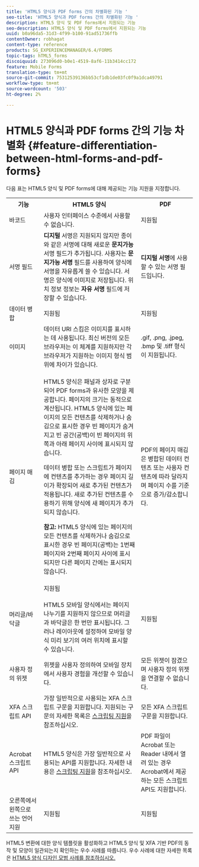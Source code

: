 ```yaml
---
title: 'HTML5 양식과 PDF forms 간의 차별화된 기능 '
seo-title: 'HTML5 양식과 PDF forms 간의 차별화된 기능 '
description: HTML5 양식 및 PDF forms에서 지원되는 기능
seo-description: HTML5 양식 및 PDF forms에서 지원되는 기능
uuid: b0a96da5-31d3-4f99-b100-91ad51736ffb
contentOwner: robhagat
content-type: reference
products: SG_EXPERIENCEMANAGER/6.4/FORMS
topic-tags: hTML5_forms
discoiquuid: 273096d0-b0e1-4519-8af6-11b3414cc172
feature: Mobile Forms
translation-type: tm+mt
source-git-commit: 75312539136bb53cf1db1de03fc0f9a1dca49791
workflow-type: tm+mt
source-wordcount: '503'
ht-degree: 2%

---
```



# HTML5 양식과 PDF forms 간의 기능 차별화 {#feature-differentiation-between-html-forms-and-pdf-forms}

다음 표는 HTML5 양식 및 PDF forms에 대해 제공되는 기능 지원을 지정합니다.

<table> 
 <tbody>
  <tr>
   <th>기능</th> 
   <th>HTML5 양식</th> 
   <th>PDF</th> 
  </tr>
  <tr>
   <td>바코드<br /> </td> 
   <td>사용자 인터페이스 수준에서 사용할 수 없습니다. </td> 
   <td>지원됨</td> 
  </tr>
  <tr>
   <td>서명 필드<br /> </td> 
   <td><strong>디지털 </strong> 서명은 지원되지 않지만 종이와 같은 서명에 대해 새로운  <strong>문지가능 </strong> 서명 필드가 추가됩니다. 사용자는 <strong>문지가능 서명</strong> 필드를 사용하여 양식에 서명을 자유롭게 쓸 수 있습니다. 서명은 양식에 이미지로 저장됩니다. 위치 정보 정보는 <strong>자유 서명</strong> 필드에 저장할 수 있습니다.</td> 
   <td><strong>디지털 서명</strong>에 사용할 수 있는 서명 필드입니다.</td> 
  </tr>
  <tr>
   <td>데이터 병합</td> 
   <td>지원됨</td> 
   <td>지원됨</td> 
  </tr>
  <tr>
   <td>이미지</td> 
   <td>데이터 URI 스킴은 이미지를 표시하는 데 사용됩니다. 최신 버전의 모든 브라우저는 이 체계를 지원하지만 각 브라우저가 지원하는 이미지 형식 범위에 차이가 있습니다.<br /> </td> 
   <td>.gif, .png, .jpeg, .bmp 및 .tiff 형식이 지원됩니다.</td> 
  </tr>
  <tr>
   <td>페이지 매김<br /> </td> 
   <td><p>HTML5 양식은 패널과 상자로 구분되어 PDF forms과 유사한 모양을 제공합니다. 페이지의 크기는 동적으로 계산됩니다. HTML5 양식에 있는 페이지의 모든 컨텐츠를 삭제하거나 숨김으로 표시한 경우 빈 페이지가 숨겨지고 빈 공간(공백)이 빈 페이지의 위쪽과 아래 페이지 사이에 표시되지 않습니다.</p> <p>데이터 병합 또는 스크립트가 페이지에 컨텐츠를 추가하는 경우 페이지 길이가 확장되어 새로 추가된 컨텐츠가 적용됩니다. 새로 추가된 컨텐츠를 수용하기 위해 양식에 새 페이지가 추가되지 않습니다. </p> <p><strong>참고:</strong> HTML5 양식에 있는 페이지의 모든 컨텐츠를 삭제하거나 숨김으로 표시한 경우 빈 페이지(공백)는 1번째 페이지와 2번째 페이지 사이에 표시되지만 다른 페이지 간에는 표시되지 않습니다.</p> </td> 
   <td>PDF의 페이지 매김은 병합된 데이터 컨텐츠 또는 사용자 컨텐츠에 따라 달라지며 페이지 수를 기준으로 증가/감소합니다.</td> 
  </tr>
  <tr>
   <td>머리글/바닥글 </td> 
   <td>지원됨 <br /> <br /> HTML5 모바일 양식에서는 페이지 나누기를 지원하지 않으므로 머리글과 바닥글은 한 번만 표시됩니다. 그러나 레이아웃에 설정하여 모바일 양식 미리 보기의 여러 위치에 표시할 수 있습니다.<br /> </td> 
   <td>지원됨</td> 
  </tr>
  <tr>
   <td>사용자 정의 위젯</td> 
   <td>위젯을 사용자 정의하여 모바일 장치에서 사용자 경험을 개선할 수 있습니다.<br /> </td> 
   <td>모든 위젯이 잠겼으며 사용자 정의 위젯을 연결할 수 없습니다.<br /> </td> 
  </tr>
  <tr>
   <td>XFA 스크립트 API</td> 
   <td>가장 일반적으로 사용되는 XFA 스크립트 구문을 지원합니다. 지원되는 구문의 자세한 목록은 <a href="/help/forms/using/scripting-support.md">스크립팅 지원</a>을 참조하십시오.</td> 
   <td>모든 XFA 스크립트 구문을 지원합니다.</td> 
  </tr>
  <tr>
   <td>Acrobat 스크립트 API </td> 
   <td>HTML5 양식은 가장 일반적으로 사용되는 API를 지원합니다. 자세한 내용은 <a href="/help/forms/using/scripting-support.md">스크립팅 지원</a>을 참조하십시오.</td> 
   <td>PDF 파일이 Acrobat 또는 Reader 내에서 열려 있는 경우 Acrobat에서 제공하는 모든 스크립트 API도 지원합니다.</td> 
  </tr>
  <tr>
   <td>오른쪽에서 왼쪽으로 쓰는 언어 지원 </td> 
   <td>지원됨</td> 
   <td>지원됨</td> 
  </tr>
 </tbody>
</table>

HTML5 변환에 대한 양식 템플릿을 활성화하고 HTML5 양식 및 XFA 기반 PDF의 동작 및 모양이 일관되는지 확인하는 우수 사례를 따릅니다. 우수 사례에 대한 자세한 목록은 [HTML5 양식 디자인 모범 사례를 참조하십시오.](/help/forms/using/best-practices-for-html5-forms.md)

